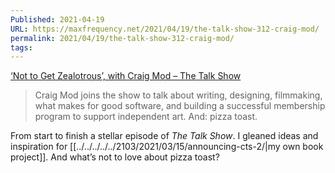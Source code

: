 ```yaml
---
Published: 2021-04-19
URL: https://maxfrequency.net/2021/04/19/the-talk-show-312-craig-mod/
permalink: 2021/04/19/the-talk-show-312-craig-mod/
tags: 
---
```

[‘Not to Get Zealotrous’, with Craig Mod – The Talk Show](https://daringfireball.net/thetalkshow/2021/04/11/ep-312)

> Craig Mod joins the show to talk about writing, designing, filmmaking, what makes for good software, and building a successful membership program to support independent art. And: pizza toast.

From start to finish a stellar episode of *The Talk Show*. I gleaned ideas and inspiration for [[../../../../../2103/2021/03/15/announcing-cts-2/|my own book project]]. And what’s not to love about pizza toast?